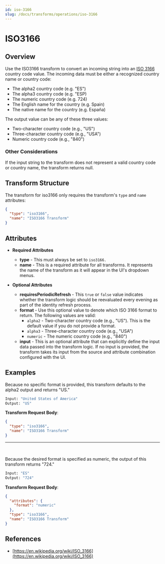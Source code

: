 ```yaml
---
id: iso-3166
slug: /docs/transforms/operations/iso-3166
---
```

# ISO3166

## Overview

Use the ISO3166 transform to convert an incoming string into an [ISO 3166](https://en.wikipedia.org/wiki/ISO_3166) country code value. The incoming data must be either a recognized country name or country code:

- The alpha2 country code (e.g. "ES")
- The alpha3 country code (e.g. "ESP)
- The numeric country code (e.g. 724)
- The English name for the country (e.g. Spain)
- The native name for the country (e.g. España)

The output value can be any of these three values:

- Two-character country code (e.g., "US")
- Three-character country code (e.g., "USA")
- Numeric country code (e.g., "840")

### Other Considerations

If the input string to the transform does not represent a valid country code or country name, the transform returns null.

## Transform Structure

The transform for iso3166 only requires the transform's `type` and `name` attributes:

```json
{
  "type": "iso3166",
  "name": "ISO3166 Transform"
}
```

## Attributes

- **Required Attributes**

  - **type** - This must always be set to `iso3166.`
  - **name** - This is a required attribute for all transforms. It represents the name of the transform as it will appear in the UI's dropdown menus.

- **Optional Attributes**
  - **requiresPeriodicRefresh** - This `true` or `false` value indicates whether the transform logic should be reevaluated every evening as part of the identity refresh process.
  - **format** - Use this optional value to denote which ISO 3166 format to return. The following values are valid:
    - `alpha2` - Two-character country code (e.g., "US"). This is the default value if you do not provide a format.
    - `alpha3` - Three-character country code (e.g., "USA")
    - `numeric` - The numeric country code (e.g., "840")
  - **input** - This is an optional attribute that can explicitly define the input data passed into the transform logic. If no input is provided, the transform takes its input from the source and attribute combination configured with the UI.

## Examples

Because no specific format is provided, this transform defaults to the alpha2 output and returns "US."

```bash
Input: "United States of America"
Output: "US"
```

**Transform Request Body**:

```json
{
  "type": "iso3166",
  "name": "ISO3166 Transform"
}
```

---

<p>&nbsp;</p>

Because the desired format is specified as numeric, the output of this transform returns "724." 

```bash
Input: "ES"
Output: "724"
```

**Transform Request Body**:

```json
{
  "attributes": {
    "format": "numeric"
  },
  "type": "iso3166",
  "name": "ISO3166 Transform"
}
```

## References

- [https://en.wikipedia.org/wiki/ISO_3166](https://en.wikipedia.org/wiki/ISO_3166)
